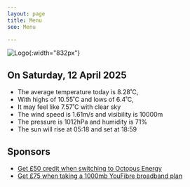 ```yaml
---
layout: page
title: Menu
seo: Menu

---
```


![Logo](/images/logo.jpg){:width="832px"}

<!-- weather_marker starts -->
## On Saturday, 12 April 2025

- The average temperature today is 8.28˚C,
- With highs of 10.55˚C and lows of 6.4˚C,
- It may feel like 7.57˚C with clear sky
- The wind speed is 1.61m/s and visibility is 10000m
- The pressure is 1012hPa and humidity is 71%
- The sun will rise at 05:18 and set at 18:59

<!-- weather_marker ends -->

## Sponsors

- [Get £50 credit when switching to Octopus Energy](https://bit.ly/3oD1nnS)
- [Get £75 when taking a 1000mb YouFibre broadband plan](https://aklam.io/91zWhU?)



